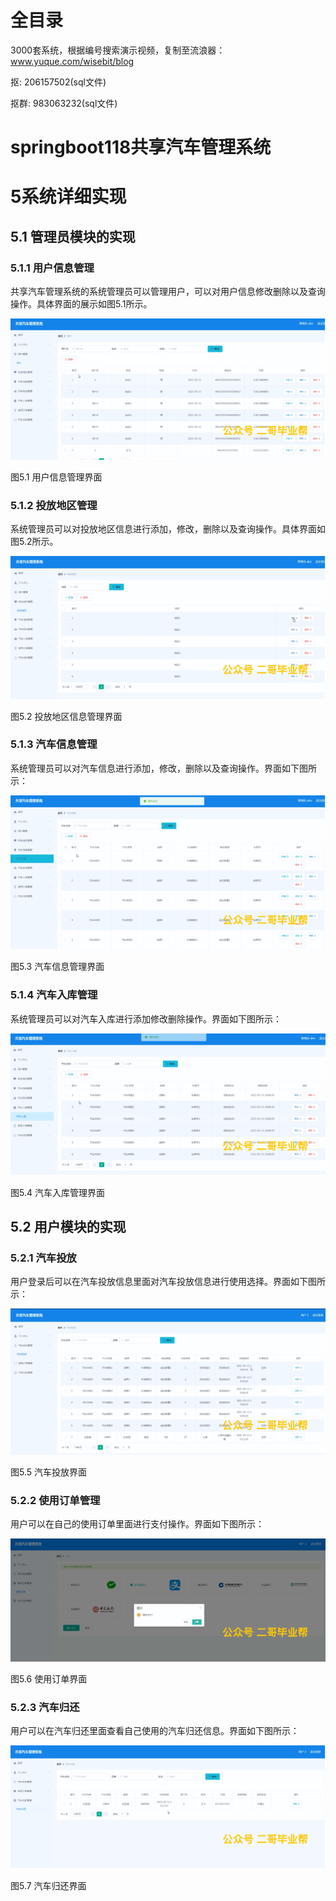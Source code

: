 # 全目录

3000套系统，根据编号搜索演示视频，复制至流浪器：www.yuque.com/wisebit/blog


<p>抠: 206157502(sql文件)</p>
<p>抠群: 983063232(sql文件)</p>


# springboot118共享汽车管理系统
# 5系统详细实现
## 5.1 管理员模块的实现
### 5.1.1 用户信息管理
共享汽车管理系统的系统管理员可以管理用户，可以对用户信息修改删除以及查询操作。具体界面的展示如图5.1所示。

![](/md/blog.010.png)

图5.1 用户信息管理界面
### 5.1.2 投放地区管理
系统管理员可以对投放地区信息进行添加，修改，删除以及查询操作。具体界面如图5.2所示。

![](/md/blog.011.png)

图5.2 投放地区信息管理界面
### 5.1.3 汽车信息管理
系统管理员可以对汽车信息进行添加，修改，删除以及查询操作。界面如下图所示：

![](/md/blog.012.png)

图5.3 汽车信息管理界面
### 5.1.4 汽车入库管理
系统管理员可以对汽车入库进行添加修改删除操作。界面如下图所示：

![](/md/blog.013.png)

图5.4 汽车入库管理界面

## 5.2 用户模块的实现
### 5.2.1 汽车投放
用户登录后可以在汽车投放信息里面对汽车投放信息进行使用选择。界面如下图所示：

![](/md/blog.014.png)

图5.5 汽车投放界面
### 5.2.2 使用订单管理
用户可以在自己的使用订单里面进行支付操作。界面如下图所示：

![](/md/blog.015.png)

图5.6 使用订单界面
### 5.2.3 汽车归还
用户可以在汽车归还里面查看自己使用的汽车归还信息。界面如下图所示：


![](/md/blog.016.png)

图5.7 汽车归还界面













